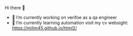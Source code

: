  Hi there 👋

- 🔭 I’m currently working on verifoe as a qa engineer
- 🌱 I’m currently learning automation 
visit my cv websight:
https://milim45.github.io/html2/

